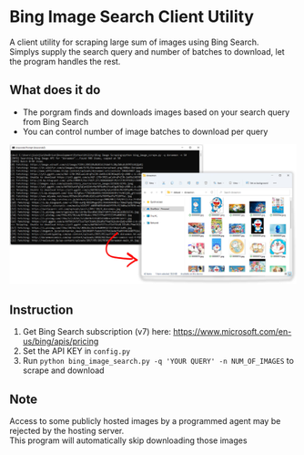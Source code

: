 # Bing Image Search Client Utility
A client utility for scraping large sum of images using Bing Search.    
Simplys supply the search query and number of batches to download, let the program handles the rest.

## What does it do

* The porgram finds and downloads images based on your search query from Bing Search
* You can control number of image batches to download per query

![](screenshot.jpg)
## Instruction

1. Get Bing Search subscription (v7) here: https://www.microsoft.com/en-us/bing/apis/pricing
2. Set the API KEY in `config.py`
3. Run `python bing_image_search.py -q 'YOUR QUERY' -n NUM_OF_IMAGES` to scrape and download

## Note
Access to some publicly hosted images by a programmed agent may be rejected by the hosting server.    
This program will automatically skip downloading those images
